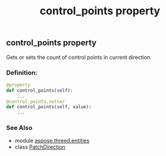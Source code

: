 ﻿---
title: control_points property
second_title: Aspose.3D for Python via .NET API References
description: 
type: docs
weight: 40
url: /python-net/aspose.threed.entities/patchdirection/control_points/
is_root: false
---

## control_points property


Gets or sets the count of control points in current direction.
### Definition:
```python
@property
def control_points(self):
    ...
@control_points.setter
def control_points(self, value):
    ...
```

### See Also
* module [aspose.threed.entities](../../)
* class [PatchDirection](/3d/python-net/aspose.threed.entities/patchdirection)
